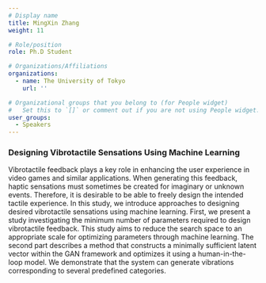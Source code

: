 ```yaml
---
# Display name
title: MingXin Zhang
weight: 11

# Role/position
role: Ph.D Student

# Organizations/Affiliations
organizations:
  - name: The University of Tokyo
    url: ''

# Organizational groups that you belong to (for People widget)
#   Set this to `[]` or comment out if you are not using People widget.
user_groups:
  - Speakers
---
```


### Designing Vibrotactile Sensations Using Machine Learning

Vibrotactile feedback plays a key role in enhancing the user experience in video games and similar applications. When generating this feedback, haptic sensations must sometimes be created for imaginary or unknown events. Therefore, it is desirable to be able to freely design the intended tactile experience. In this study, we introduce approaches to designing desired vibrotactile sensations using machine learning. First, we present a study investigating the minimum number of parameters required to design vibrotactile feedback. This study aims to reduce the search space to an appropriate scale for optimizing parameters through machine learning. The second part describes a method that constructs a minimally sufficient latent vector within the GAN framework and optimizes it using a human-in-the-loop model. We demonstrate that the system can generate vibrations corresponding to several predefined categories.